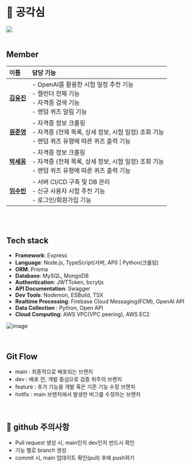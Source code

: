 # 🔔 공각심 
<img with="800" src="https://github.com/user-attachments/assets/81bbb2fa-eafd-4689-b84e-42a9b819c13a">

<br/>
<br/>

## Member
| 이름 | 담당 기능 |
|:----|:----|
| [**김유진**](https://github.com/guineaaaa) | - OpenAI를 활용한 시험 일정 추천 기능 <br/> - 캘린더 전체 기능 <br/> - 자격증 검색 기능 <br/> - 랜덤 퀴즈 알림 기능 |
| [**원준영**](https://github.com/geg222) | - 자격증 정보 크롤링 <br/> - 자격증 (전체 목록, 상세 정보, 시험 일정) 조회 기능 <br/> - 랜덤 퀴즈 유형에 따른 퀴즈 출력 기능 |
| [**박세웅**](https://github.com/hardwoong) | - 자격증 정보 크롤링 <br/> - 자격증 (전체 목록, 상세 정보, 시험 일정) 조회 기능 <br/> - 랜덤 퀴즈 유형에 따른 퀴즈 출력 기능 |
| [**임수빈**](https://github.com/afflogy) | - 서버 CI/CD 구축 및 DB 관리 <br/> - 신규 사용자 시험 추천 기능 <br/> - 로그인/회원가입 기능 |
<br/>

<br/>

## Tech stack
- **Framework**: Express
- **Language**: Node.js, TypeScript(서버, API) | Python(크롤링)
- **ORM**: Prisma
- **Database**: MySQL, MongoDB
- **Authentication**: JWTToken, bcrytjs
- **API Documentation**: Swagger
- **Dev Tools**: Nodemon, ESBuild, TSX
- **Realtime Processing**: Firebase Cloud Messaging(FCM), OpenAI API
- **Data Collection** : Python, Open API
- **Cloud Computing**: AWS VPC(VPC peering), AWS EC2
  
![image](https://github.com/user-attachments/assets/c51776e5-52b5-46c2-a906-80a471c81a1d)

<br/>


## Git Flow
- main : 최종적으로 배포되는 브랜치
- dev : 배포 전, 개발 중심으로 검증 위주의 브랜치
- feature : 추가 기능을 개발 혹은 기존 기능 수정 브랜치
- hotfix : main 브랜치에서 발생한 버그를 수정하는 브랜치

<br/>

## 🚨 github 주의사항
- Pull request 생성 시, main인지 dev인지 반드시 확인
- 기능 별로 branch 생성
- commit 시, main 업데이트 확인(pull) 후에 push하기
